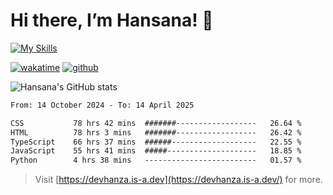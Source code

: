 # Hi there, I’m Hansana! 👋

[![My Skills](https://skillicons.dev/icons?i=js,ts,react,angular,nodejs,py,wordpress,css,html)](https://hansana.is-a.dev)

[![wakatime](https://wakatime.com/badge/user/cf3817f9-1dca-4dc8-876a-c4ae6f6942cc.svg)](https://wakatime.com/@cf3817f9-1dca-4dc8-876a-c4ae6f6942cc)
[![github](https://img.shields.io/github/followers/DevHanza?logo=github&style=plastic)](https://github.com/DevHanza?tab=followers)

![Hansana's GitHub stats](https://github-readme-stats.vercel.app/api?username=DevHanza\&hide=issues\&show_icons=true&theme=dark)

<!--START_SECTION:waka-->

```txt
From: 14 October 2024 - To: 14 April 2025

CSS           78 hrs 42 mins  #######------------------   26.64 %
HTML          78 hrs 3 mins   #######------------------   26.42 %
TypeScript    66 hrs 37 mins  ######-------------------   22.55 %
JavaScript    55 hrs 41 mins  #####--------------------   18.85 %
Python        4 hrs 38 mins   -------------------------   01.57 %
```

<!--END_SECTION:waka-->

> Visit [https://devhanza.is-a.dev](https://devhanza.is-a.dev/) for more.
